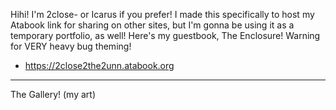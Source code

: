 Hihi! I'm 2close- or Icarus if you prefer! I made this specifically to host my Atabook link for sharing on other sites, but I'm gonna be using it as a temporary portfolio, as well!
Here's my guestbook, The Enclosure! Warning for VERY heavy bug theming! 
- https://2close2the2unn.atabook.org

______________________
The Gallery!
(my art)
